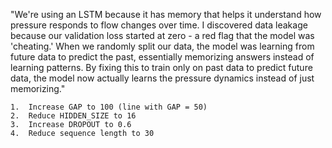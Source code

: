 "We're using an LSTM because it has memory that helps it understand how pressure responds to flow changes over time. I discovered data leakage because our validation loss started at zero - a red flag that the model was 'cheating.' When we randomly split our data, the model was learning from future data to predict the past, essentially memorizing answers instead of learning patterns. By fixing this to train only on past data to predict future data, the model now actually learns the pressure dynamics instead of just memorizing."

	1.	Increase GAP to 100 (line with GAP = 50)
	2.	Reduce HIDDEN_SIZE to 16
	3.	Increase DROPOUT to 0.6
	4.	Reduce sequence length to 30
